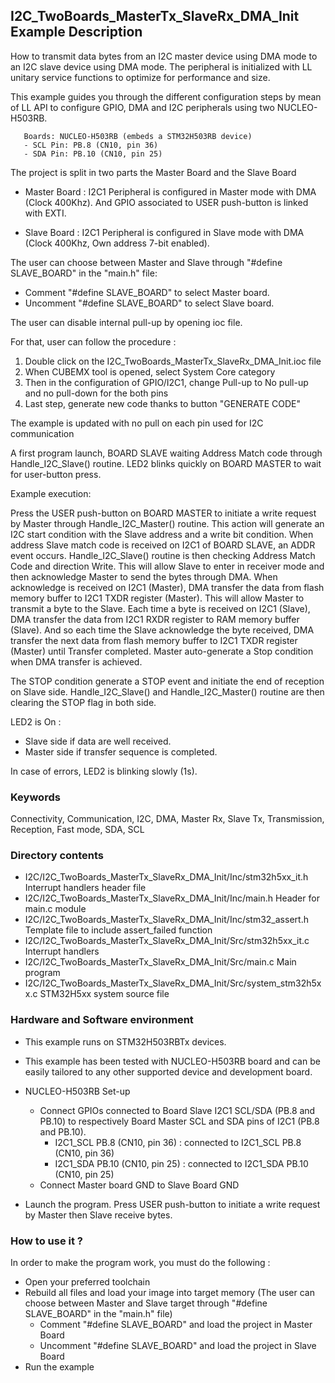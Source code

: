## <b>I2C_TwoBoards_MasterTx_SlaveRx_DMA_Init Example Description</b>

How to transmit data bytes from an I2C master device using DMA mode
to an I2C slave device using DMA mode. The peripheral is initialized
with LL unitary service functions to optimize for performance and size.

This example guides you through the different configuration steps by mean of LL API
to configure GPIO, DMA and I2C peripherals using two NUCLEO-H503RB.

       Boards: NUCLEO-H503RB (embeds a STM32H503RB device)
       - SCL Pin: PB.8 (CN10, pin 36)
       - SDA Pin: PB.10 (CN10, pin 25)

The project is split in two parts the Master Board and the Slave Board

- Master Board :
  I2C1 Peripheral is configured in Master mode with DMA (Clock 400Khz).
  And GPIO associated to USER push-button is linked with EXTI.

- Slave Board :
  I2C1 Peripheral is configured in Slave mode with DMA (Clock 400Khz, Own address 7-bit enabled).

The user can choose between Master and Slave through "#define SLAVE_BOARD"
in the "main.h" file:

- Comment "#define SLAVE_BOARD" to select Master board.
- Uncomment "#define SLAVE_BOARD" to select Slave board.

The user can disable internal pull-up by opening ioc file.

For that, user can follow the procedure :

 1. Double click on the I2C_TwoBoards_MasterTx_SlaveRx_DMA_Init.ioc file
 2. When CUBEMX tool is opened, select System Core category
 3. Then in the configuration of GPIO/I2C1, change Pull-up to No pull-up and no pull-down for the both pins
 4. Last step, generate new code thanks to button "GENERATE CODE"
 
The example is updated with no pull on each pin used for I2C communication

A first program launch, BOARD SLAVE waiting Address Match code through Handle_I2C_Slave() routine.
LED2 blinks quickly on BOARD MASTER to wait for user-button press.

Example execution:

Press the USER push-button on BOARD MASTER to initiate a write request by Master through Handle_I2C_Master() routine.
This action will generate an I2C start condition with the Slave address and a write bit condition.
When address Slave match code is received on I2C1 of BOARD SLAVE, an ADDR event occurs.
Handle_I2C_Slave() routine is then checking Address Match Code and direction Write.
This will allow Slave to enter in receiver mode and then acknowledge Master to send the bytes through DMA.
When acknowledge is received on I2C1 (Master), DMA transfer the data from flash memory buffer to I2C1 TXDR register (Master).
This will allow Master to transmit a byte to the Slave.
Each time a byte is received on I2C1 (Slave), DMA transfer the data from I2C1 RXDR register to RAM memory buffer (Slave).
And so each time the Slave acknowledge the byte received,
DMA transfer the next data from flash memory buffer to I2C1 TXDR register (Master) until Transfer completed.
Master auto-generate a Stop condition when DMA transfer is achieved.

The STOP condition generate a STOP event and initiate the end of reception on Slave side.
Handle_I2C_Slave() and Handle_I2C_Master() routine are then clearing the STOP flag in both side.

LED2 is On :

- Slave side if data are well received.
- Master side if transfer sequence is completed.

In case of errors, LED2 is blinking slowly (1s).

### <b>Keywords</b>

Connectivity, Communication, I2C, DMA, Master Rx, Slave Tx, Transmission, Reception, Fast mode, SDA, SCL


### <b>Directory contents</b>

  - I2C/I2C_TwoBoards_MasterTx_SlaveRx_DMA_Init/Inc/stm32h5xx_it.h          Interrupt handlers header file
  - I2C/I2C_TwoBoards_MasterTx_SlaveRx_DMA_Init/Inc/main.h                  Header for main.c module
  - I2C/I2C_TwoBoards_MasterTx_SlaveRx_DMA_Init/Inc/stm32_assert.h          Template file to include assert_failed function
  - I2C/I2C_TwoBoards_MasterTx_SlaveRx_DMA_Init/Src/stm32h5xx_it.c          Interrupt handlers
  - I2C/I2C_TwoBoards_MasterTx_SlaveRx_DMA_Init/Src/main.c                  Main program
  - I2C/I2C_TwoBoards_MasterTx_SlaveRx_DMA_Init/Src/system_stm32h5xx.c      STM32H5xx system source file

### <b>Hardware and Software environment</b>

  - This example runs on STM32H503RBTx devices.

  - This example has been tested with NUCLEO-H503RB board and can be
    easily tailored to any other supported device and development board.

  - NUCLEO-H503RB Set-up
    - Connect GPIOs connected to Board Slave I2C1 SCL/SDA (PB.8 and PB.10)
    to respectively Board Master SCL and SDA pins of I2C1 (PB.8 and PB.10).
      - I2C1_SCL  PB.8 (CN10, pin 36) : connected to I2C1_SCL PB.8 (CN10, pin 36)
      - I2C1_SDA  PB.10 (CN10, pin 25) : connected to I2C1_SDA PB.10 (CN10, pin 25)
    - Connect Master board GND to Slave Board GND

  - Launch the program. Press USER push-button to initiate a write request by Master
      then Slave receive bytes.

### <b>How to use it ?</b>

In order to make the program work, you must do the following :

 - Open your preferred toolchain
 - Rebuild all files and load your image into target memory (The user can choose between Master
   and Slave target through "#define SLAVE_BOARD" in the "main.h" file)
    - Comment "#define SLAVE_BOARD" and load the project in Master Board
    - Uncomment "#define SLAVE_BOARD" and load the project in Slave Board
 - Run the example

